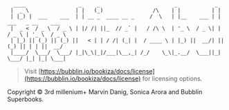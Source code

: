 
```
  ____                 _     _                        _            _
 |  _ \               | |   (_)                /\    | |          | |
 | |_) |  ___    ___  | | __ _  ____ __ _     /  \   | |__    ___ | |  ___   _ __    ___
 |  _ <  / _ \  / _ \ | |/ /| ||_  // _` |   / /\ \  | '_ \  / _ \| | / _ \ | '_ \  / _ \
 | |_) || (_) || (_) ||   < | | / /| (_| |  / ____ \ | |_) ||  __/| || (_) || | | ||  __/
 |____/  \___/  \___/ |_|\_\|_|/___|\__,_| /_/    \_\|_.__/  \___||_| \___/ |_| |_| \___|

```

> Visit [https://bubblin.io/bookiza/docs/license](https://bubblin.io/bookiza/docs/license) for licensing options.


Copyright © 3rd millenium+ Marvin Danig, Sonica Arora and Bubblin Superbooks.


